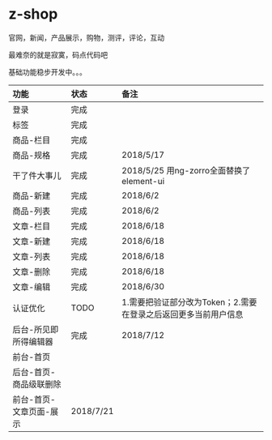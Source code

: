 # z-shop
官网，新闻，产品展示，购物，测评，评论，互动

最难奈的就是寂寞，码点代码吧

基础功能稳步开发中。。。

|功能|状态|备注|
|:----|:----|:----|
|登录|完成||
|标签|完成||
|商品-栏目|完成||
|商品-规格|完成|2018/5/17|
|干了件大事儿|完成|2018/5/25 用ng-zorro全面替换了element-ui|
|商品-新建|完成|2018/6/2|
|商品-列表|完成|2018/6/2|
|文章-栏目|完成|2018/6/18|
|文章-新建|完成|2018/6/18|
|文章-列表|完成|2018/6/18|
|文章-删除|完成|2018/6/18|
|文章-编辑|完成|2018/6/30|
|认证优化|TODO|1.需要把验证部分改为Token；2.需要在登录之后返回更多当前用户信息|
|后台-所见即所得编辑器|完成|2018/7/12|
|前台-首页|||
|后台-首页-商品级联删除|||
|前台-首页-文章页面-展示|2018/7/21||